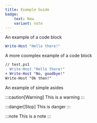 ```yaml
---
title: Example Guide
badge:
	text: New
	variant: note
---
```


An example of a code block

```powershell
Write-Host "Hello there!"
```

A more coomplex example of a code block

```diff lang="powershell"
// test.ps1
- Write-Host "Hello there!"
+ Write-Host "No, goodbye!"
Write-Host "Ok then!"
```
An example of simple asides

:::caution[Warning]
This is a warning
:::

:::danger[Stop]
This is danger
:::

:::note
This is a note
:::